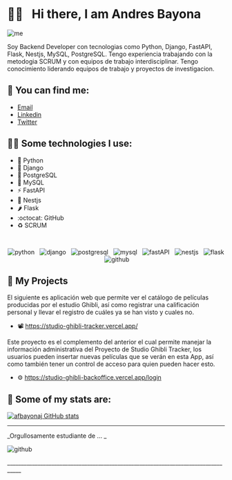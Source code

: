 
# 👋🏻 &nbsp;&nbsp;Hi there, I am Andres Bayona

![me](https://user-images.githubusercontent.com/69485322/188477057-889ba924-1552-4fb9-90d9-aa9d3610de38.png)

Soy Backend Developer con tecnologias como Python, Django, FastAPI, Flask, Nestjs, MySQL, PostgreSQL. Tengo experiencia trabajando con la metodogia SCRUM y con equipos de trabajo interdisciplinar. Tengo conocimiento liderando equipos de trabajo y proyectos de investigacion.

## 📌 You can find me:
- <a href="mailto:andres.bayona@outlook.com">Email</a>
- [Linkedin](https://www.linkedin.com/in/afbayonaj/)
- [Twitter](https://twitter.com/afbayonaj)

## 🧑‍💻 Some technologies I use:
- 🐍 Python   
- 🔧 Django  
- 🐘 PostgreSQL  
- 🐬 MySQL  
- ⚡ FastAPI  
- 🦊 Nestjs  
- 🌶️ Flask  
- :octocat: GitHub  
- ♻️ SCRUM  
  
<br/>  
<p align="center">
  <img src="https://img.shields.io/badge/Python-FFD43B?style=for-the-badge&logo=python&logoColor=blue" alt="python" />&nbsp;&nbsp;
  <img src="https://img.shields.io/badge/Django-092E20?style=for-the-badge&logo=django&logoColor=green" alt="django" />&nbsp;&nbsp; 
  <img src="https://img.shields.io/badge/PostgreSQL-316192?style=for-the-badge&logo=postgresql&logoColor=white" alt="postgresql" />&nbsp;&nbsp;
  <img src="https://img.shields.io/badge/MySQL-005C84?style=for-the-badge&logo=mysql&logoColor=white" alt="mysql" />&nbsp;&nbsp;
  <img src="https://img.shields.io/badge/fastapi-109989?style=for-the-badge&logo=FASTAPI&logoColor=white" alt="fastAPI" />&nbsp;&nbsp;
  <img src="https://img.shields.io/badge/nestjs-E0234E?style=for-the-badge&logo=nestjs&logoColor=white" alt="nestjs" />&nbsp;&nbsp;
  <img src="https://img.shields.io/badge/Flask-000000?style=for-the-badge&logo=flask&logoColor=white" alt="flask" />&nbsp;&nbsp;
  <img src="https://img.shields.io/badge/GitHub-100000?style=for-the-badge&logo=github&logoColor=white" alt="github" />&nbsp;&nbsp;
</p>

## 📂 My Projects
El siguiente es aplicación web que permite ver el catálogo de películas producidas por el estudio Ghibli, así como registrar una calificación personal y llevar el registro de cuáles ya se han visto y cuales no.  
- 📽️ https://studio-ghibli-tracker.vercel.app/  

Este proyecto es el complemento del anterior el cual permite manejar la información administrativa del Proyecto de Studio Ghibli Tracker, los usuarios pueden insertar nuevas películas que se verán en esta App,  así como también tener un control de acceso para quien pueden hacer esto.
- ⚙️ https://studio-ghibli-backoffice.vercel.app/login  
 
## 🧮 Some of my stats are:

[![afbayonaj GitHub stats](https://github-readme-stats.vercel.app/api?username=afbayonaj&show_icons=true&theme=chartreuse-dark)](https://github.com/afbayonaj/github-readme-stats)

___________________________________________________________________________________

_Orgullosamente estudiante de ...   _  
<p>
<img src="https://img.shields.io/badge/Platzi-98CA3F?style=for-the-badge&logo=platzi&logoColor=white" alt="github" />&nbsp;&nbsp;
</p>
___________________________________________________________________________________  

<!--
**afbayonaj/afbayonaj** is a ✨ _special_ ✨ repository because its `README.md` (this file) appears on your GitHub profile.

Here are some ideas to get you started:

- 🔭 I’m currently working on ...
- 🌱 I’m currently learning ...
- 👯 I’m looking to collaborate on ...
- 🤔 I’m looking for help with ...
- 💬 Ask me about ...
- 📫 How to reach me: ...
- 😄 Pronouns: ...
- ⚡ Fun fact: ...
-->
